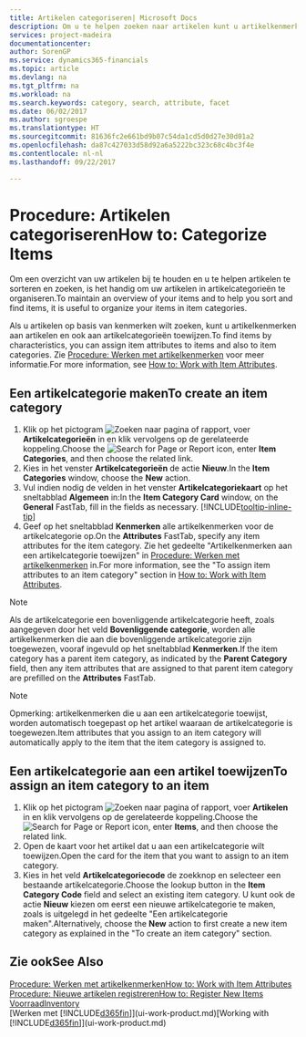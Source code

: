 ```yaml
---
title: Artikelen categoriseren| Microsoft Docs
description: Om u te helpen zoeken naar artikelen kunt u artikelkenmerken toewijzen en artikelen categoriseren.
services: project-madeira
documentationcenter: 
author: SorenGP
ms.service: dynamics365-financials
ms.topic: article
ms.devlang: na
ms.tgt_pltfrm: na
ms.workload: na
ms.search.keywords: category, search, attribute, facet
ms.date: 06/02/2017
ms.author: sgroespe
ms.translationtype: HT
ms.sourcegitcommit: 81636fc2e661bd9b07c54da1cd5d0d27e30d01a2
ms.openlocfilehash: da87c427033d58d92a6a5222bc323c68c4bc3f4e
ms.contentlocale: nl-nl
ms.lasthandoff: 09/22/2017

---
```

# <a name="how-to-categorize-items"></a><span data-ttu-id="627bf-103">Procedure: Artikelen categoriseren</span><span class="sxs-lookup"><span data-stu-id="627bf-103">How to: Categorize Items</span></span>
<span data-ttu-id="627bf-104">Om een overzicht van uw artikelen bij te houden en u te helpen artikelen te sorteren en zoeken, is het handig om uw artikelen in artikelcategorieën te organiseren.</span><span class="sxs-lookup"><span data-stu-id="627bf-104">To maintain an overview of your items and to help you sort and find items, it is useful to organize your items in item categories.</span></span>

<span data-ttu-id="627bf-105">Als u artikelen op basis van kenmerken wilt zoeken, kunt u artikelkenmerken aan artikelen en ook aan artikelcategorieën toewijzen.</span><span class="sxs-lookup"><span data-stu-id="627bf-105">To find items by characteristics, you can assign item attributes to items and also to item categories.</span></span> <span data-ttu-id="627bf-106">Zie [Procedure: Werken met artikelkenmerken](inventory-how-work-item-attributes.md) voor meer informatie.</span><span class="sxs-lookup"><span data-stu-id="627bf-106">For more information, see [How to: Work with Item Attributes](inventory-how-work-item-attributes.md).</span></span>

## <a name="to-create-an-item-category"></a><span data-ttu-id="627bf-107">Een artikelcategorie maken</span><span class="sxs-lookup"><span data-stu-id="627bf-107">To create an item category</span></span>
1. <span data-ttu-id="627bf-108">Klik op het pictogram ![Zoeken naar pagina of rapport](media/ui-search/search_small.png "pictogram Zoeken naar pagina of rapport"), voer **Artikelcategorieën** in en klik vervolgens op de gerelateerde koppeling.</span><span class="sxs-lookup"><span data-stu-id="627bf-108">Choose the ![Search for Page or Report](media/ui-search/search_small.png "Search for Page or Report icon") icon, enter **Item Categories**, and then choose the related link.</span></span>
2. <span data-ttu-id="627bf-109">Kies in het venster **Artikelcategorieën** de actie **Nieuw**.</span><span class="sxs-lookup"><span data-stu-id="627bf-109">In the **Item Categories** window, choose the **New** action.</span></span>
3. <span data-ttu-id="627bf-110">Vul indien nodig de velden in het venster **Artikelcategoriekaart** op het sneltabblad **Algemeen** in:</span><span class="sxs-lookup"><span data-stu-id="627bf-110">In the **Item Category Card** window, on the **General** FastTab, fill in the fields as necessary.</span></span> [!INCLUDE[tooltip-inline-tip](includes/tooltip-inline-tip_md.md)]
4. <span data-ttu-id="627bf-111">Geef op het sneltabblad **Kenmerken** alle artikelkenmerken voor de artikelcategorie op.</span><span class="sxs-lookup"><span data-stu-id="627bf-111">On the **Attributes** FastTab, specify any item attributes for the item category.</span></span> <span data-ttu-id="627bf-112">Zie het gedeelte "Artikelkenmerken aan een artikelcategorie toewijzen" in [Procedure: Werken met artikelkenmerken](inventory-how-work-item-attributes.md) in.</span><span class="sxs-lookup"><span data-stu-id="627bf-112">For more information, see the "To assign item attributes to an item category" section in [How to: Work with Item Attributes](inventory-how-work-item-attributes.md).</span></span>

> [!NOTE]  
>   <span data-ttu-id="627bf-113">Als de artikelcategorie een bovenliggende artikelcategorie heeft, zoals aangegeven door het veld **Bovenliggende categorie**, worden alle artikelkenmerken die aan die bovenliggende artikelcategorie zijn toegewezen, vooraf ingevuld op het sneltabblad **Kenmerken**.</span><span class="sxs-lookup"><span data-stu-id="627bf-113">If the item category has a parent item category, as indicated by the **Parent Category** field, then any item attributes that are assigned to that parent item category are prefilled on the **Attributes** FastTab.</span></span>

> [!NOTE]  
>   <span data-ttu-id="627bf-114">Opmerking: artikelkenmerken die u aan een artikelcategorie toewijst, worden automatisch toegepast op het artikel waaraan de artikelcategorie is toegewezen.</span><span class="sxs-lookup"><span data-stu-id="627bf-114">Item attributes that you assign to an item category will automatically apply to the item that the item category is assigned to.</span></span>

## <a name="to-assign-an-item-category-to-an-item"></a><span data-ttu-id="627bf-115">Een artikelcategorie aan een artikel toewijzen</span><span class="sxs-lookup"><span data-stu-id="627bf-115">To assign an item category to an item</span></span>
1. <span data-ttu-id="627bf-116">Klik op het pictogram ![Zoeken naar pagina of rapport](media/ui-search/search_small.png "pictogram Zoeken naar pagina of rapport"), voer **Artikelen** in en klik vervolgens op de gerelateerde koppeling.</span><span class="sxs-lookup"><span data-stu-id="627bf-116">Choose the ![Search for Page or Report](media/ui-search/search_small.png "Search for Page or Report icon") icon, enter **Items**, and then choose the related link.</span></span>
2. <span data-ttu-id="627bf-117">Open de kaart voor het artikel dat u aan een artikelcategorie wilt toewijzen.</span><span class="sxs-lookup"><span data-stu-id="627bf-117">Open the card for the item that you want to assign to an item category.</span></span>
3. <span data-ttu-id="627bf-118">Kies in het veld **Artikelcategoriecode** de zoekknop en selecteer een bestaande artikelcategorie.</span><span class="sxs-lookup"><span data-stu-id="627bf-118">Choose the lookup button in the **Item Category Code** field and select an existing item category.</span></span> <span data-ttu-id="627bf-119">U kunt ook de actie **Nieuw** kiezen om eerst een nieuwe artikelcategorie te maken, zoals is uitgelegd in het gedeelte "Een artikelcategorie maken".</span><span class="sxs-lookup"><span data-stu-id="627bf-119">Alternatively, choose the **New** action to first create a new item category as explained in the "To create an item category" section.</span></span>

## <a name="see-also"></a><span data-ttu-id="627bf-120">Zie ook</span><span class="sxs-lookup"><span data-stu-id="627bf-120">See Also</span></span>
[<span data-ttu-id="627bf-121">Procedure: Werken met artikelkenmerken</span><span class="sxs-lookup"><span data-stu-id="627bf-121">How to: Work with Item Attributes</span></span>](inventory-how-work-item-attributes.md)  
[<span data-ttu-id="627bf-122">Procedure: Nieuwe artikelen registreren</span><span class="sxs-lookup"><span data-stu-id="627bf-122">How to: Register New Items</span></span>](inventory-how-register-new-items.md)  
[<span data-ttu-id="627bf-123">Voorraad</span><span class="sxs-lookup"><span data-stu-id="627bf-123">Inventory</span></span>](inventory-manage-inventory.md)  
<span data-ttu-id="627bf-124">[Werken met [!INCLUDE[d365fin](includes/d365fin_md.md)]](ui-work-product.md)</span><span class="sxs-lookup"><span data-stu-id="627bf-124">[Working with [!INCLUDE[d365fin](includes/d365fin_md.md)]](ui-work-product.md)</span></span>

